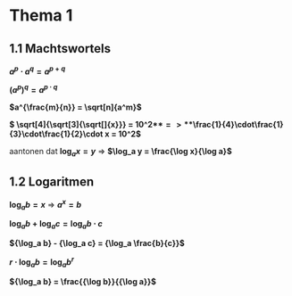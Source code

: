 # Thema 1

## 1.1 Machtswortels

**$a^p\cdot a^q = a^{p+q}$**

**$(a^p)^q = a^{p\cdot q}$**

**$a^{\frac{m}{n}} = \sqrt[n]{a^m}$**

**$ \sqrt[4]{\sqrt[3]{\sqrt[]{x}}} = 10^2$** => **$\frac{1}{4}\cdot\frac{1}{3}\cdot\frac{1}{2}\cdot x = 10^2$**

aantonen dat **$\log_a x = y$** => **$\log_a y = \frac{\log x}{\log a}$**


## 1.2 Logaritmen

**${\log_a b} = x$** => **$a^x = b$**

**${\log_a b} + {\log_a c} = {\log_a b \cdot c}$**

**${\log_a b} - {\log_a c} = {\log_a \frac{b}{c}}$**

**$r \cdot {\log_a b} = {\log_a b^r}$**

**${\log_a b} = \frac{{\log b}}{{\log a}}$**